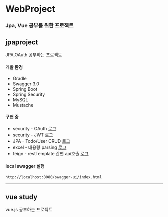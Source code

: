 # WebProject
### Jpa, Vue 공부를 위한 프로젝트  



## jpaproject

JPA,OAuth 공부하는 프로젝트


#### 개발 환경
- Gradle
- Swagger 3.0
- Spring Boot
- Spring Security
- MySQL
- Mustache

#### 구현 중
- security - OAuth [로그](./jpaproject/oauth정리.md)
- security - JWT [로그](./jpaproject/jwt_log.md)
- JPA - Todo/User CRUD [로그](./jpaproject/jpa_log.md)
- excel - 대용량 parsing [로그](./jpaproject/excel대용량처리.md)
- feign - restTemplate 간편 api호출 [로그](./jpaproject/feign적용.md)


#### local swagger 실행
```
http://localhost:8080/swagger-ui/index.html
```  



----------------

## vue study

vue.js 공부하는 프로젝트

